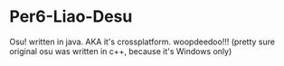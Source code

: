 Per6-Liao-Desu
==============

Osu! written in java. 
AKA it's crossplatform. woopdeedoo!!! 
(pretty sure original osu was written in c++, because it's Windows only)

